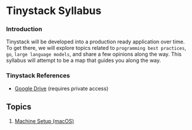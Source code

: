 # Tinystack Syllabus

### Introduction

Tinystack will be developed into a production ready application over time. To get there, we will explore topics related to `programming best practices`, `go`, `large language models`, and share a few opinions along the way. This syllabus will attempt to be a map that guides you along the way. 

### Tinystack References
- [Google Drive](https://drive.google.com/drive/folders/1kcZHY6ijdvrYeCjwDW6RBtpn4pxtU1f6) (requires private access)

## Topics
1. [Machine Setup (macOS)](/docs/syllabus/Machine_Setup_macos.md)